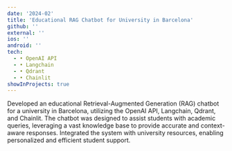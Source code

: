 ```yaml
---
date: '2024-02'
title: 'Educational RAG Chatbot for University in Barcelona'
github: ''
external: ''
ios: ''
android: ''
tech:
  - • OpenAI API
  - • Langchain
  - • Qdrant
  - • Chainlit
showInProjects: true
---
```


Developed an educational Retrieval-Augmented Generation (RAG) chatbot for a university in Barcelona, utilizing the OpenAI API, Langchain, Qdrant, and Chainlit. The chatbot was designed to assist students with academic queries, leveraging a vast knowledge base to provide accurate and context-aware responses. Integrated the system with university resources, enabling personalized and efficient student support.
